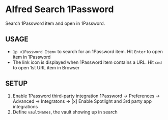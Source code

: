 # Alfred Search 1Password
Search 1Password item and open in 1Password.

## USAGE

- `1p <1Password Item>` to search for an 1Password item. Hit `Enter` to open item in 1Password
- The link icon is displayed when 1Password item contains a URL. Hit `cmd` to open 1st URL item in Browser

## SETUP

1. Enable 1Password third-party integration
   1Password → Preferences → Advanced → Integratons → [x] Enable Spotlight and 3rd party app integrations
2. Define `vaultNames`, the vault showing up in search
